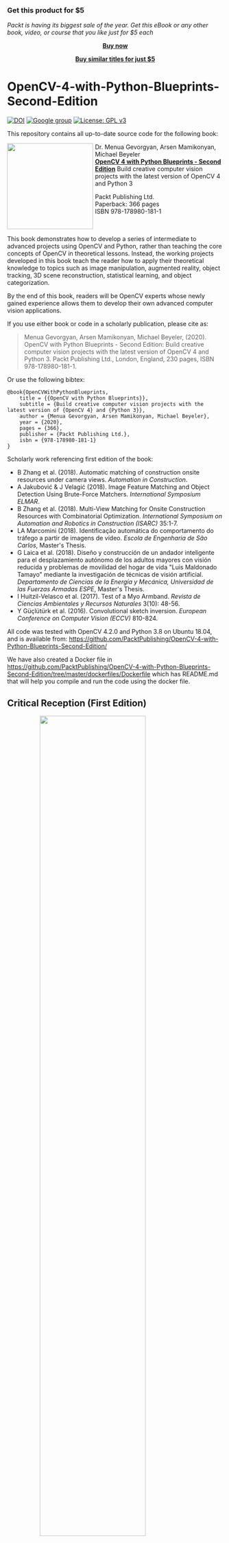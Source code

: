 
### Get this product for $5

<i>Packt is having its biggest sale of the year. Get this eBook or any other book, video, or course that you like just for $5 each</i>


<b><p align='center'>[Buy now](https://packt.link/9781789801811)</p></b>


<b><p align='center'>[Buy similar titles for just $5](https://subscription.packtpub.com/search)</p></b>


# OpenCV-4-with-Python-Blueprints-Second-Edition

[![DOI](https://zenodo.org/badge/DOI/10.5281/zenodo.154060.svg)](https://doi.org/10.5281/zenodo.154060)
[![Google group](https://img.shields.io/badge/Google-Discussion%20group-lightgrey.svg)](https://groups.google.com/d/forum/opencv-python-blueprints)
[![License: GPL v3](https://img.shields.io/badge/License-GPL%20v3-blue.svg)](http://www.gnu.org/licenses/gpl-3.0)

This repository contains all up-to-date source code for the following book:

<img src="https://www.packtpub.com/media/catalog/product/cache/ecd051e9670bd57df35c8f0b122d8aea/9/7/9781789801811-original.png" align="left" width="200" style="margin-right: 5px"/>
Dr. Menua Gevorgyan, Arsen Mamikonyan, Michael Beyeler <br/>
<a href="https://www.packtpub.com/data/opencv-4-with-python-blueprints-second-edition"><b>OpenCV 4 with Python Blueprints - Second Edition</b></a> Build creative computer vision projects with the latest version of OpenCV 4 and Python 3


Packt Publishing Ltd. <br/>
Paperback: 366 pages <br/>
ISBN 978-178980-181-1
<br clear="both"/>

This book demonstrates how to develop a series of intermediate to advanced projects using OpenCV and Python,
rather than teaching the core concepts of OpenCV in theoretical lessons. Instead, the working projects
developed in this book teach the reader how to apply their theoretical knowledge to topics such as
image manipulation, augmented reality, object tracking, 3D scene reconstruction, statistical learning,
and object categorization.

By the end of this book, readers will be OpenCV experts whose newly gained experience allows them to develop their own advanced computer vision applications.

If you use either book or code in a scholarly publication, please cite as:
> Menua Gevorgyan, Arsen Mamikonyan, Michael Beyeler, (2020). OpenCV with Python Blueprints - Second Edition: Build creative computer vision projects with the latest version of OpenCV 4 and Python 3. Packt Publishing Ltd., London, England, 230 pages, ISBN 978-178980-181-1.

Or use the following bibtex:
```
@book{OpenCVWithPythonBlueprints,
	title = {{OpenCV with Python Blueprints}},
	subtitle = {Build creative computer vision projects with the latest version of {OpenCV 4} and {Python 3}},
	author = {Menua Gevorgyan, Arsen Mamikonyan, Michael Beyeler},
	year = {2020},
	pages = {366},
	publisher = {Packt Publishing Ltd.},
	isbn = {978-178980-181-1}
}
```

Scholarly work referencing first edition of the book:
- B Zhang et al. (2018). Automatic matching of construction onsite resources under camera views. *Automation in Construction*.
- A Jakubović & J Velagić (2018). Image Feature Matching and Object Detection Using Brute-Force Matchers. *International Symposium ELMAR*.
- B Zhang et al. (2018). Multi-View Matching for Onsite Construction Resources with Combinatorial Optimization. *International Symposium on Automation and Robotics in Construction (ISARC)* 35:1-7.
- LA Marcomini (2018). Identificação automática do comportamento do tráfego a partir de imagens de vídeo. *Escola de Engenharia de São Carlos*, Master's Thesis.
- G Laica et al. (2018). Diseño y construcción de un andador inteligente para el desplazamiento autónomo de los adultos mayores con visión reducida y problemas de movilidad del hogar de vida "Luis Maldonado Tamayo" mediante la investigación de técnicas de visión artificial. *Departamento de Ciencias de la Energía y Mecánica, Universidad de las Fuerzas Armadas ESPE*, Master's Thesis.
- I Huitzil-Velasco et al. (2017). Test of a Myo Armband. *Revista de Ciencias Ambientales y Recursos Naturales* 3(10): 48-56.
- Y Güçlütürk et al. (2016). Convolutional sketch inversion. *European Conference on Computer Vision (ECCV)* 810-824.


All code was tested with OpenCV 4.2.0 and Python 3.8 on Ubuntu 18.04, and is available from:
https://github.com/PacktPublishing/OpenCV-4-with-Python-Blueprints-Second-Edition/

We have also created a Docker file in https://github.com/PacktPublishing/OpenCV-4-with-Python-Blueprints-Second-Edition/tree/master/dockerfiles/Dockerfile which has README.md that will help you compile and run the code using the docker file.


## Critical Reception (First Edition)

<img src="https://3.bp.blogspot.com/-m8yl8xCrM3Q/V9yFYMAj3YI/AAAAAAAAAq8/5IzGqAeUp9cCwq13j1EL7aunfUvvre5bQCLcB/s640/opencv-python-blueprints-amazon-new.png" style="width: 70%; margin-left: 15%"/>

What readers on Amazon have to say:

> The author does a great job explaining the concepts needed to understand what's happening in the application without
> the need of going into too many details. <br/>
&ndash; [Sebastian Montabone](http://www.samontab.com)

> Excellent book to build practical OpenCV projects! I'm still relatively new to OpenCV, but all examples are well
> laid out and easy to follow. The author does a good job explaining the concepts in detail and shows how they apply
> in real life. As a professional programmer, I especially love that you can just fork the code from GitHub and follow
> along. Strongly recommend to readers with basic knowledge of computer vision, machine learning, and Python!
&ndash; Amazon Customer

> Usually I'm not a big fan of technical books because they are too dull, but this one is written in an engaging
> manner with a few dry jokes here and there. Can only recommend! <br/>
&ndash; lakesouth

## Who This Book Is for
As part of Packt's Blueprints series, this book is for intermediate users of OpenCV who aim to master their skills
by developing advanced practical applications. You should already have some
experience of building simple applications, and you are expected to be familiar with
OpenCV's concepts and Python libraries. Basic knowledge of Python programming
is expected and assumed.

By the end of this book, you will be an OpenCV expert, and your newly gained
experience will allow you to develop your own advanced computer vision
applications.


##  Getting Started
All projects can run on Windows, Mac, or Linux. The required packages can be installed with pip or you can use the docker images available in the repository to run scripts of the chapters.

## Installation With Pip


```
pip install -r requirements.txt
```

## Runninning With Docker



### Build the Image

The repository contains two docker images:

1. Without GPU acceleration
```
docker build -t book dockerfiles
```
2. With GPU (CUDA) acceleration
```
docker build -t book dockerfiles -f dockerfiles/gpu.Dockerfile
```

### Start a Container

```
docker run --device /dev/video0 --env DISPLAY=$DISPLAY  -v="/tmp/.X11-unix:/tmp/.X11-unix:rw"  -v `pwd`:/book -it book
```

Here, we have allowed docker to connect to the default camera and to use the X-11 server of the host machine to run graphical applications. In case if you use the GPU version of the images, you also have to pass `--runtime nvidia`.

### Run an App
In the container, locate a desired chapter:
```
cd /book/chapterX
```
and run a desired script of the chapter:
```
python chapterX.py
```



### Troubleshooting

#### Could not connect to any X display.

The X Server should allow connections from a docker container.

Run `xhost +local:docker`, also check [this](https://forums.docker.com/t/start-a-gui-application-as-root-in-a-ubuntu-container/17069)


## The Following Packages Were Used in the Chapters of the Book
* OpenCV 4.2 or later: Recent 32-bit and 64-bit versions as well as installation instructions are available at
http://opencv.org/downloads.html. Platform-specific installation instructions can be found at
http://docs.opencv.org/doc/tutorials/introduction/table_of_content_introduction/table_of_content_introduction.html.
* Python 3.8 or later: Recent 32-bit and 64-bit installers are available at https://www.python.org/downloads. The
installation instructions can be found at https://wiki.python.org/moin/BeginnersGuide/Download.
* NumPy 1.18.1 or later: This package for scientific computing officially comes in 32-bit format only, and can be
obtained from http://www.scipy.org/scipylib/download.html. The installation instructions can be found at
http://www.scipy.org/scipylib/building/index.html#building.

In addition, some chapters require the following free Python modules:
* wxPython 4.0 or later (Chapters 1 to 4, 8): This GUI programming toolkit can be obtained from
  http://www.wxpython.org/download.php.
* matplotlib 3.1 or later (Chapters 4, 5, 6, and 7): This 2D plotting library can be obtained from
  http://matplotlib.org/downloads.html. Its installation instructions can be found by going to
  http://matplotlib.org/faq/installing_faq.html#how-to-install.
* SciPy 1.4 or later (Chapter 1 and 10): This scientific Python library officially comes in 32-bit only, and can be
  obtained from http://www.scipy.org/scipylib/download.html. The installation instructions can be found at
  http://www.scipy.org/scipylib/building/index.html#building.
* rawpy 0.14 and ExifRead==2.1.2 (Chapter 5)
* requests==2.22.0 to download data in chapter 7

Furthermore, the use of iPython (http://ipython.org/install.html) is highly recommended as it provides a flexible,
interactive console interface.


## License
The software is released under the GNU General Public License (GPL), which is the most commonly used free software
license according to Wikipedia. GPL allows for commercial use, distribution, modification, patent use, and private use.

The GPL is a copyleft license, which means that derived works can only be distributed under the same license terms.
For more information, please see the license file.
### Download a free PDF

 <i>If you have already purchased a print or Kindle version of this book, you can get a DRM-free PDF version at no cost.<br>Simply click on the link to claim your free PDF.</i>
<p align="center"> <a href="https://packt.link/free-ebook/9781789801811">https://packt.link/free-ebook/9781789801811 </a> </p>